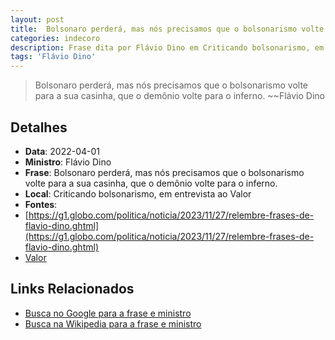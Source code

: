 ```yaml
---
layout: post
title:  Bolsonaro perderá, mas nós precisamos que o bolsonarismo volte para a sua casinha, que o demônio volte para o inferno.
categories: indecoro
description: Frase dita por Flávio Dino em Criticando bolsonarismo, em entrevista ao Valor
tags: 'Flávio Dino'
---
```


> Bolsonaro perderá, mas nós precisamos que o bolsonarismo volte para a sua casinha, que o demônio volte para o inferno.
> ~~Flávio Dino

## Detalhes
- **Data**: 2022-04-01
- **Ministro**: Flávio Dino
- **Frase**: Bolsonaro perderá, mas nós precisamos que o bolsonarismo volte para a sua casinha, que o demônio volte para o inferno.
- **Local**: Criticando bolsonarismo, em entrevista ao Valor
- **Fontes**:
- [https://g1.globo.com/politica/noticia/2023/11/27/relembre-frases-de-flavio-dino.ghtml](https://g1.globo.com/politica/noticia/2023/11/27/relembre-frases-de-flavio-dino.ghtml)
- [Valor](Valor)

## Links Relacionados
- [Busca no Google para a frase e ministro](https://www.google.com/search?q=%22Fl%C3%A1vio%20Dino%22%2BBolsonaro%20perder%C3%A1%2C%20mas%20n%C3%B3s%20precisamos%20que%20o%20bolsonarismo%20volte%20para%20a%20sua%20casinha%2C%20que%20o%20dem%C3%B4nio%20volte%20para%20o%20inferno.%2BCriticando%20bolsonarismo%2C%20em%20entrevista%20ao%20Valor)
- [Busca na Wikipedia para a frase e ministro](https://en.wikipedia.org/w/index.php?search=%22Fl%C3%A1vio%20Dino%22%2BBolsonaro%20perder%C3%A1%2C%20mas%20n%C3%B3s%20precisamos%20que%20o%20bolsonarismo%20volte%20para%20a%20sua%20casinha%2C%20que%20o%20dem%C3%B4nio%20volte%20para%20o%20inferno.%2BCriticando%20bolsonarismo%2C%20em%20entrevista%20ao%20Valor)
